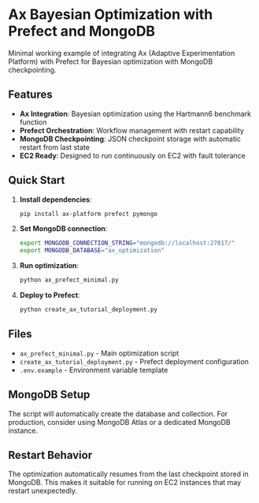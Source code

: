 # Ax Bayesian Optimization with Prefect and MongoDB

Minimal working example of integrating Ax (Adaptive Experimentation Platform) with Prefect for Bayesian optimization with MongoDB checkpointing.

## Features

- **Ax Integration**: Bayesian optimization using the Hartmann6 benchmark function
- **Prefect Orchestration**: Workflow management with restart capability  
- **MongoDB Checkpointing**: JSON checkpoint storage with automatic restart from last state
- **EC2 Ready**: Designed to run continuously on EC2 with fault tolerance

## Quick Start

1. **Install dependencies**:
   ```bash
   pip install ax-platform prefect pymongo
   ```

2. **Set MongoDB connection**:
   ```bash
   export MONGODB_CONNECTION_STRING="mongodb://localhost:27017/"
   export MONGODB_DATABASE="ax_optimization"
   ```

3. **Run optimization**:
   ```bash
   python ax_prefect_minimal.py
   ```

4. **Deploy to Prefect**:
   ```bash
   python create_ax_tutorial_deployment.py
   ```

## Files

- `ax_prefect_minimal.py` - Main optimization script
- `create_ax_tutorial_deployment.py` - Prefect deployment configuration
- `.env.example` - Environment variable template

## MongoDB Setup

The script will automatically create the database and collection. For production, consider using MongoDB Atlas or a dedicated MongoDB instance.

## Restart Behavior

The optimization automatically resumes from the last checkpoint stored in MongoDB. This makes it suitable for running on EC2 instances that may restart unexpectedly.